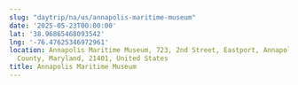 ```yaml
---
slug: "daytrip/na/us/annapolis-maritime-museum"
date: '2025-05-23T00:00:00'
lat: '38.96865468093542'
lng: '-76.47625346972961'
location: Annapolis Maritime Museum, 723, 2nd Street, Eastport, Annapolis, Anne Arundel
  County, Maryland, 21401, United States
title: Annapolis Maritime Museum
---
```



